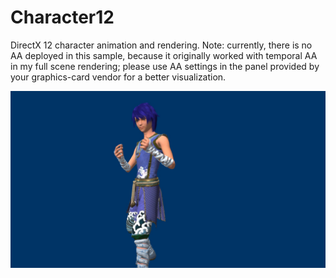 # Character12
DirectX 12 character animation and rendering. Note: currently, there is no AA deployed in this sample, because it originally worked with temporal AA in my full scene rendering; please use AA settings in the panel provided by your graphics-card vendor for a better visualization.

![Character result](https://github.com/StarsX/Character12/blob/master/Doc/Images/Character12.jpg "Character result")
